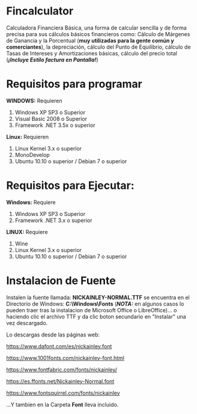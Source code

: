 # Fincalculator

Calculadora Financiera Básica, una forma de calcular sencilla y de forma precisa para sus cálculos básicos financieros como: Cálculo de Márgenes de Ganancia y la Porcentual (**muy utilizadas para la gente común y comerciantes**), la depreciación, cálculo del Punto de Equilibrio, cálculo de Tasas de Intereses y Amortizaciones básicas, cálculo del precio total (***¡Incluye Estilo factura en Pantalla!***)

# Requisitos para programar

**WINDOWS:** Requieren
1) Windows XP SP3 o Superior
2) Visual Basic 2008 o Superior
3) Framework .NET 3.5x o superior

**Linux:** Requieren
1) Linux Kernel 3.x o superior
2) MonoDevelop
3) Ubuntu 10.10 o superior / Debian 7 o superior

# Requisitos para Ejecutar:

**Windows:** Requiere
1) Windows XP SP3 o Superior
2) Framework .NET 3.x o superior

**LINUX:** Requiere
1) Wine
2) Linux Kernel 3.x o superior
3) Ubuntu 10.10 o superior / Debian 7 o superior

# Instalacion de Fuente

Instalen la fuente llamada: **NICKAINLEY-NORMAL.TTF** se encuentra en el Directorio de Windows: **C:\Windows\Fonts** (***NOTA:*** en algunos casos lo pueden traer tras la instalacion de Microsoft Office o LibreOffice)... o haciendo clic el archivo TTF y da clic boton secundario en "Instalar" una vez descargado.

Lo descargas desde las páginas web:

https://www.dafont.com/es/nickainley.font

https://www.1001fonts.com/nickainley-font.html

https://www.fontfabric.com/fonts/nickainley/

https://es.ffonts.net/Nickainley-Normal.font

https://www.fontsquirrel.com/fonts/nickainley

...Y tambien en la Carpeta **Font** lleva incluido.
